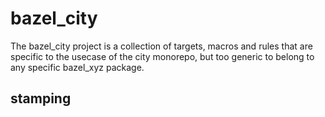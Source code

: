 # bazel\_city

The bazel\_city project is a collection of targets, macros and rules that are specific to the usecase of the city monorepo, but too generic to belong to any specific bazel\_xyz package.

## stamping

